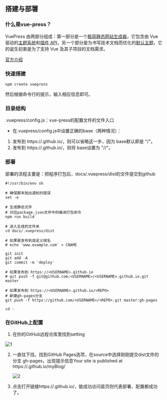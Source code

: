 ## 搭建与部署

### 什么是vue-press？

VuePress 由两部分组成：第一部分是一个[极简静态网站生成器](https://github.com/vuejs/vuepress/tree/master/packages/%40vuepress/core)，它包含由 Vue 驱动的[主题系统](https://www.vuepress.cn/theme/)和[插件 API](https://www.vuepress.cn/plugin/)，另一个部分是为书写技术文档而优化的[默认主题](https://www.vuepress.cn/theme/default-theme-config.html)，它的诞生初衷是为了支持 Vue 及其子项目的文档需求。

[官方介绍](https://www.vuepress.cn/guide/)

### 快速搭建

```
npm create vuepress
```

然后根据命令行的提示，输入相应信息即可。

### 目录结构

.vuepress/config.js：vue-press的配置文件的文件入口

* 在.vuepress/config.js中设置正确的base（两种情况）：

1. 发布到 https://<USERNAME>.github.io/，则可以省略这一步，因为 base默认即是 "/"。
2. 发布到 https://<USERNAME>.github.io/<REPO>，则将 base设置为 "/<REPO>/"。

### 部署

部署的流程主要是：把程序打包后，docs/.vuepress/dist的文件提交到github

```
#!/usr/bin/env sh

# 确保脚本抛出遇到的错误
set -e

# 生成静态文件
# 对应package.json文件中的编译打包命令
npm run build

# 进入生成的文件夹
cd docs/.vuepress/dist

# 如果是发布到自定义域名
# echo 'www.example.com' > CNAME

git init
git add -A
git commit -m 'deploy'

# 如果发布到 https://<USERNAME>.github.io
# git push -f git@github.com:<USERNAME>/<USERNAME>.github.io.git master

# 如果发布到 https://<USERNAME>.github.io/<REPO>
# 新建gh-pages分支
git push -f https://github.com/<USERNAME>/<REPO>.git master:gh-pages

cd -

```

### 在GitHub上配置

1. 在你的GitHub远程仓库里找到setting

![1](../vuepress/1.png)

2. 一直往下找，找到GitHub Pages选项，在source中选择刚刚提交dist文件的分支 gh-pages，出现提示信息Your site is published at https://<username>.github.io/myBlog/

   ![2](../vuepress/2.png)

3. 点击打开链接https://<username>.github.io/<repo>，能成功访问首页则代表部署、配置都成功了。
